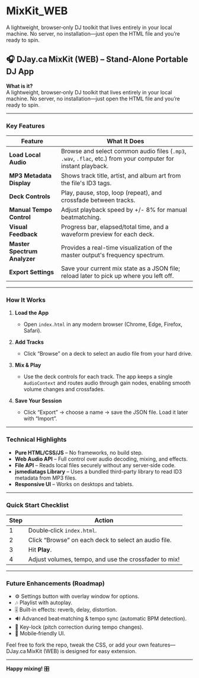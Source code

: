 # MixKit_WEB
A lightweight, browser‑only DJ toolkit that lives entirely in your local machine. No server, no installation—just open the HTML file and you’re ready to spin.

## 🎧 **DJay.ca MixKit (WEB)** – Stand‑Alone Portable DJ App

**What is it?**  
A lightweight, browser‑only DJ toolkit that lives entirely in your local machine. No server, no installation—just open the HTML file and you’re ready to spin.

---

### Key Features

| Feature | What It Does |
|---------|--------------|
| **Load Local Audio** | Browse and select common audio files (`.mp3`, `.wav`, `.flac`, etc.) from your computer for instant playback. |
| **MP3 Metadata Display** | Shows track title, artist, and album art from the file's ID3 tags. |
| **Deck Controls** | Play, pause, stop, loop (repeat), and crossfade between tracks. |
| **Manual Tempo Control** | Adjust playback speed by +/- 8% for manual beatmatching. |
| **Visual Feedback** | Progress bar, elapsed/total time, and a waveform preview for each deck. |
| **Master Spectrum Analyzer** | Provides a real-time visualization of the master output's frequency spectrum. |
| **Export Settings** | Save your current mix state as a JSON file; reload later to pick up where you left off. |

---

### How It Works

1. **Load the App**  
   - Open `index.html` in any modern browser (Chrome, Edge, Firefox, Safari).

2. **Add Tracks**  
   - Click “Browse” on a deck to select an audio file from your hard drive.

3. **Mix & Play**  
   - Use the deck controls for each track. The app keeps a single `AudioContext` and routes audio through gain nodes, enabling smooth volume changes and crossfades.

4. **Save Your Session**  
   - Click “Export” → choose a name → save the JSON file. Load it later with “Import”.

---

### Technical Highlights

- **Pure HTML/CSS/JS** – No frameworks, no build step.
- **Web Audio API** – Full control over audio decoding, mixing, and effects.
- **File API** – Reads local files securely without any server‑side code.
- **jsmediatags Library** – Uses a bundled third-party library to read ID3 metadata from MP3 files.
- **Responsive UI** – Works on desktops and tablets.

---

### Quick Start Checklist

| Step | Action |
|------|--------|
| 1 | Double‑click `index.html`. |
| 2 | Click “Browse” on each deck to select an audio file. |
| 3 | Hit **Play**. |
| 4 | Adjust volumes, tempo, and use the crossfader to mix! |

---

### Future Enhancements (Roadmap)

- ⚙️ Settings button with overlay window for options.
- 🎶 Playlist with autoplay.
- 🎚️ Built‑in effects: reverb, delay, distortion.  
- 🔊 Advanced beat‑matching & tempo sync (automatic BPM detection).  
- 🎹 Key-lock (pitch correction during tempo changes).
- 📱 Mobile‑friendly UI.

Feel free to fork the repo, tweak the CSS, or add your own features—DJay.ca MixKit (WEB) is designed for easy extension.

---

**Happy mixing!** 🎛️
